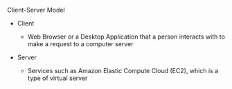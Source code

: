 Client-Server Model

- Client
    
    - Web Browser or a Desktop Application that a person interacts with to make a request to a computer server
- Server
    
    - Services such as Amazon Elastic Compute Cloud (EC2), which is a type of virtual server